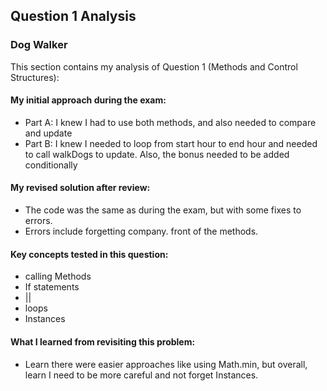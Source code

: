 ## Question 1 Analysis
### Dog Walker

This section contains my analysis of Question 1 (Methods and Control Structures):

#### My initial approach during the exam:
- Part A: I knew I had to use both methods, and also needed to compare and update
- Part B: I knew I needed to loop from start hour to end hour and needed to call walkDogs to update. Also, the bonus needed to be added conditionally 
  
#### My revised solution after review:
- The code was the same as during the exam, but with some fixes to errors.
- Errors include forgetting company. front of the methods.
  
#### Key concepts tested in this question:
- calling Methods
- If statements
- ||
- loops
- Instances
  
#### What I learned from revisiting this problem:
- Learn there were easier approaches like using Math.min, but overall, learn I need to be more careful and not forget Instances.
